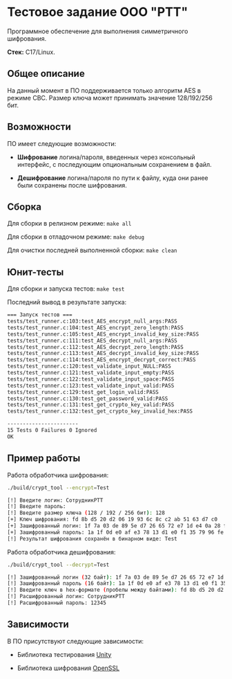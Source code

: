 # Тестовое задание ООО "РТТ"

Программное обеспечение для выполнения симметричного шифрования.

**Стек:** C17/Linux.

## Общее описание

На данный момент в ПО поддерживается только алгоритм AES в режиме CBC. Размер ключа может принимать значение 128/192/256 бит.

## Возможности

ПО имеет следующие возможности:

* **Шифрование** логина/пароля, введенных через консольный интерфейс, с последующим опциональным сохранением в файл.

* **Дешифрование** логина/пароля по пути к файлу, куда они ранее были сохранены после шифрования.

## Сборка

Для сборки в релизном режиме: `make all`

Для сборки в отладочном режиме: `make debug`

Для очистки последней выполненной сборки: `make clean`

## Юнит-тесты

Для сборки и запуска тестов: `make test`

Последний вывод в результате запуска:

```bash
=== Запуск тестов ===
tests/test_runner.c:103:test_AES_encrypt_null_args:PASS
tests/test_runner.c:104:test_AES_encrypt_zero_length:PASS
tests/test_runner.c:105:test_AES_encrypt_invalid_key_size:PASS
tests/test_runner.c:111:test_AES_decrypt_null_args:PASS
tests/test_runner.c:112:test_AES_decrypt_zero_length:PASS
tests/test_runner.c:113:test_AES_decrypt_invalid_key_size:PASS
tests/test_runner.c:114:test_AES_encrypt_decrypt_correct:PASS
tests/test_runner.c:120:test_validate_input_NULL:PASS
tests/test_runner.c:121:test_validate_input_empty:PASS
tests/test_runner.c:122:test_validate_input_space:PASS
tests/test_runner.c:123:test_validate_input_valid:PASS
tests/test_runner.c:129:test_get_login_valid:PASS
tests/test_runner.c:130:test_get_password_valid:PASS
tests/test_runner.c:131:test_get_crypto_key_valid:PASS
tests/test_runner.c:132:test_get_crypto_key_invalid_hex:PASS

-----------------------
15 Tests 0 Failures 0 Ignored 
OK
```

## Пример работы

Работа обработчика шифрования:

```bash
./build/crypt_tool --encrypt=Test

[!] Введите логин: СотрудникРТТ
[!] Введите пароль: 
[!] Введите размер ключа (128 / 192 / 256 бит): 128
[+] Ключ шифрования: fd 8b d5 20 d2 06 19 93 6c 8c c2 ab 51 63 d7 c0
[+] Зашифрованный логин: 1f 7a 03 de 89 5e d7 26 65 72 e7 1d e4 0a 28 fb fc 86 35 f2 2a 66 5f 24 88 fe 7c c4 4d 15 41 af
[+] Зашифрованный пароль: 1a 1f 0d e0 af e3 78 13 d1 e0 f1 35 79 96 fe ff
[!] Результат шифрования сохранён в бинарном виде: Test
```

Работа обработчика дешифрования:

```bash
./build/crypt_tool --decrypt=Test

[!] Зашифрованный логин (32 байт): 1f 7a 03 de 89 5e d7 26 65 72 e7 1d e4 0a 28 fb fc 86 35 f2 2a 66 5f 24 88 fe 7c c4 4d 15 41 af
[!] Зашифрованный пароль (16 байт): 1a 1f 0d e0 af e3 78 13 d1 e0 f1 35 79 96 fe ff
[!] Введите ключ в hex-формате (пробелы между байтами): fd 8b d5 20 d2 06 19 93 6c 8c c2 ab 51 63 d7 c0
[!] Расшифрованный логин: СотрудникРТТ
[!] Расшифрованный пароль: 12345
```

## Зависимости

В ПО присутствуют следующие зависимости:

* Библиотека тестирования [Unity](https://github.com/ThrowTheSwitch/Unity)

* Библиотека шифрования [OpenSSL](https://github.com/openssl/openssl)
